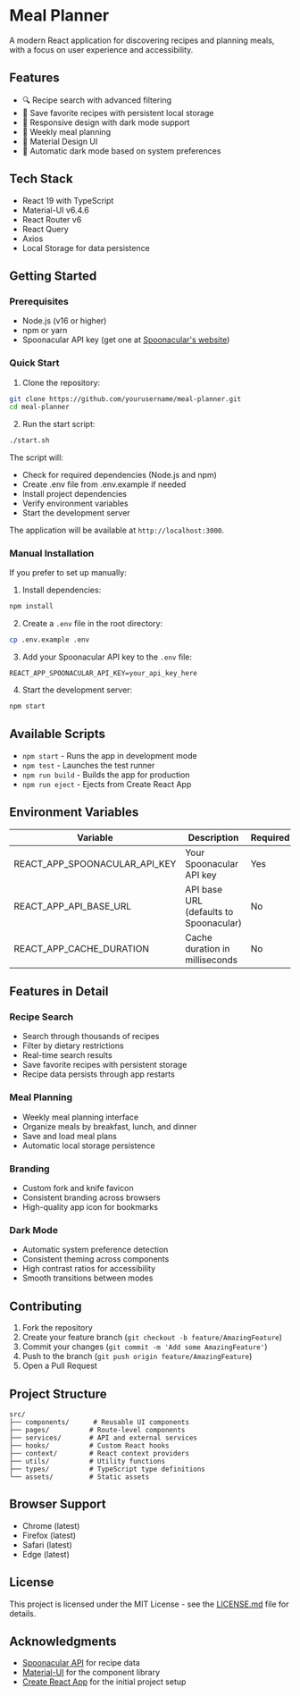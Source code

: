 # Meal Planner

A modern React application for discovering recipes and planning meals, with a focus on user experience and accessibility.

## Features

- 🔍 Recipe search with advanced filtering
- 💾 Save favorite recipes with persistent local storage
- 📱 Responsive design with dark mode support
- 📅 Weekly meal planning
- 🎨 Material Design UI
- 🌙 Automatic dark mode based on system preferences

## Tech Stack

- React 19 with TypeScript
- Material-UI v6.4.6
- React Router v6
- React Query
- Axios
- Local Storage for data persistence

## Getting Started

### Prerequisites

- Node.js (v16 or higher)
- npm or yarn
- Spoonacular API key (get one at [Spoonacular's website](https://spoonacular.com/food-api))

### Quick Start

1. Clone the repository:
```bash
git clone https://github.com/yourusername/meal-planner.git
cd meal-planner
```

2. Run the start script:
```bash
./start.sh
```

The script will:
- Check for required dependencies (Node.js and npm)
- Create .env file from .env.example if needed
- Install project dependencies
- Verify environment variables
- Start the development server

The application will be available at `http://localhost:3000`.

### Manual Installation

If you prefer to set up manually:

1. Install dependencies:
```bash
npm install
```

2. Create a `.env` file in the root directory:
```bash
cp .env.example .env
```

3. Add your Spoonacular API key to the `.env` file:
```env
REACT_APP_SPOONACULAR_API_KEY=your_api_key_here
```

4. Start the development server:
```bash
npm start
```

## Available Scripts

- `npm start` - Runs the app in development mode
- `npm test` - Launches the test runner
- `npm run build` - Builds the app for production
- `npm run eject` - Ejects from Create React App

## Environment Variables

| Variable | Description | Required |
|----------|-------------|----------|
| REACT_APP_SPOONACULAR_API_KEY | Your Spoonacular API key | Yes |
| REACT_APP_API_BASE_URL | API base URL (defaults to Spoonacular) | No |
| REACT_APP_CACHE_DURATION | Cache duration in milliseconds | No |

## Features in Detail

### Recipe Search
- Search through thousands of recipes
- Filter by dietary restrictions
- Real-time search results
- Save favorite recipes with persistent storage
- Recipe data persists through app restarts

### Meal Planning
- Weekly meal planning interface
- Organize meals by breakfast, lunch, and dinner
- Save and load meal plans
- Automatic local storage persistence

### Branding
- Custom fork and knife favicon
- Consistent branding across browsers
- High-quality app icon for bookmarks

### Dark Mode
- Automatic system preference detection
- Consistent theming across components
- High contrast ratios for accessibility
- Smooth transitions between modes

## Contributing

1. Fork the repository
2. Create your feature branch (`git checkout -b feature/AmazingFeature`)
3. Commit your changes (`git commit -m 'Add some AmazingFeature'`)
4. Push to the branch (`git push origin feature/AmazingFeature`)
5. Open a Pull Request

## Project Structure

```
src/
├── components/      # Reusable UI components
├── pages/          # Route-level components
├── services/       # API and external services
├── hooks/          # Custom React hooks
├── context/        # React context providers
├── utils/          # Utility functions
├── types/          # TypeScript type definitions
└── assets/         # Static assets
```

## Browser Support

- Chrome (latest)
- Firefox (latest)
- Safari (latest)
- Edge (latest)

## License

This project is licensed under the MIT License - see the [LICENSE.md](LICENSE.md) file for details.

## Acknowledgments

- [Spoonacular API](https://spoonacular.com/food-api) for recipe data
- [Material-UI](https://mui.com/) for the component library
- [Create React App](https://create-react-app.dev/) for the initial project setup
